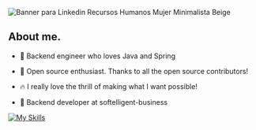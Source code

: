 ![Banner para Linkedin Recursos Humanos Mujer Minimalista Beige](https://github.com/Paul10FC/Paul10FC/assets/133995490/a203fffe-bba9-450e-894d-41678d7dd2e7)

## About me.

* 🔴 Backend engineer who loves Java and Spring

* 🎁 Open source enthusiast. Thanks to all the open source contributors!

* 🔥 I really love the thrill of making what I want possible!

* 💼 Backend developer at softelligent-business

  
[![My Skills](https://skillicons.dev/icons?i=java,spring,docker,mysql,mongodb,figma&theme=dark)](https://skillicons.dev)
<!--
**Paul10FC/Paul10FC** is a ✨ _special_ ✨ repository because its `README.md` (this file) appears on your GitHub profile.
Here are some ideas to get you started:

- 🔭 I’m currently working on ...
- 🌱 I’m currently learning ...
- 👯 I’m looking to collaborate on ...
- 🤔 I’m looking for help with ...
- 💬 Ask me about ...
- 📫 How to reach me: ...
- 😄 Pronouns: ...
- ⚡ Fun fact: ...
-->
